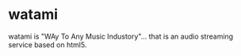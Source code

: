 watami
======

watami is "WAy To Any Music Industory"... that is an audio streaming service based on html5.
